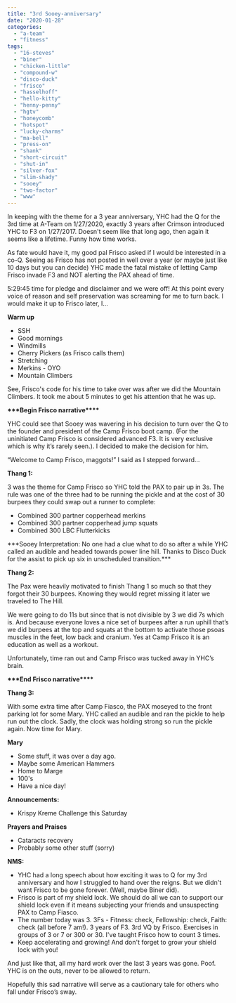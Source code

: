 ```yaml
---
title: "3rd Sooey-anniversary"
date: "2020-01-28"
categories: 
  - "a-team"
  - "fitness"
tags: 
  - "16-steves"
  - "biner"
  - "chicken-little"
  - "compound-w"
  - "disco-duck"
  - "frisco"
  - "hasselhoff"
  - "hello-kitty"
  - "henny-penny"
  - "hgtv"
  - "honeycomb"
  - "hotspot"
  - "lucky-charms"
  - "ma-bell"
  - "press-on"
  - "shank"
  - "short-circuit"
  - "shut-in"
  - "silver-fox"
  - "slim-shady"
  - "sooey"
  - "two-factor"
  - "www"
---
```


In keeping with the theme for a 3 year anniversary, YHC had the Q for the 3rd time at A-Team on 1/27/2020, exactly 3 years after Crimson introduced YHC to F3 on 1/27/2017. Doesn't seem like that long ago, then again it seems like a lifetime. Funny how time works.

As fate would have it, my good pal Frisco asked if I would be interested in a co-Q. Seeing as Frisco has not posted in well over a year (or maybe just like 10 days but you can decide) YHC made the fatal mistake of letting Camp Frisco invade F3 and NOT alerting the PAX ahead of time.

5:29:45 time for pledge and disclaimer and we were off! At this point every voice of reason and self preservation was screaming for me to turn back. I would make it up to Frisco later, I...

**Warm up**

- SSH
- Good mornings
- Windmills
- Cherry Pickers (as Frisco calls them)
- Stretching
- Merkins - OYO
- Mountain Climbers

See, Frisco's code for his time to take over was after we did the Mountain Climbers. It took me about 5 minutes to get his attention that he was up.

**\*\*\*Begin Frisco narrative\*\*\*\***

YHC could see that Sooey was wavering in his decision to turn over the Q to the founder and president of the Camp Frisco boot camp. (For the uninitiated Camp Frisco is considered advanced F3. It is very exclusive which is why it’s rarely seen.). I decided to make the decision for him.

“Welcome to Camp Frisco, maggots!” I said as I stepped forward...

**Thang 1:**

3 was the theme for Camp Frisco so YHC told the PAX to pair up in 3s. The rule was one of the three had to be running the pickle and at the cost of 30 burpees they could swap out a runner to complete:

- Combined 300 partner copperhead merkins
- Combined 300 partner copperhead jump squats
- Combined 300 LBC Flutterkicks

\*\*\*Sooey Interpretation: No one had a clue what to do so after a while YHC called an audible and headed towards power line hill. Thanks to Disco Duck for the assist to pick up six in unscheduled transition.\*\*\*

**Thang 2:**

The Pax were heavily motivated to finish Thang 1 so much so that they forgot their 30 burpees. Knowing they would regret missing it later we traveled to The Hill.

We were going to do 11s but since that is not divisible by 3 we did 7s which is. And because everyone loves a nice set of burpees after a run uphill that’s we did burpees at the top and squats at the bottom to activate those psoas muscles in the feet, low back and cranium. Yes at Camp Frisco it is an education as well as a workout.

Unfortunately, time ran out and Camp Frisco was tucked away in YHC’s brain.

**\*\*\*End Frisco narrative\*\*\*\***

**Thang 3:**

With some extra time after Camp Fiasco, the PAX moseyed to the front parking lot for some Mary. YHC called an audible and ran the pickle to help run out the clock. Sadly, the clock was holding strong so run the pickle again. Now time for Mary.

**Mary**

- Some stuff, it was over a day ago.
- Maybe some American Hammers
- Home to Marge
- 100's
- Have a nice day!

**Announcements:**

- Krispy Kreme Challenge this Saturday

**Prayers and Praises**

- Cataracts recovery
- Probably some other stuff (sorry)

**NMS:**

- YHC had a long speech about how exciting it was to Q for my 3rd anniversary and how I struggled to hand over the reigns. But we didn't want Frisco to be gone forever. (Well, maybe Biner did).
- Frisco is part of my shield lock. We should do all we can to support our shield lock even if it means subjecting your friends and unsuspecting PAX to Camp Fiasco.
- The number today was 3. 3Fs - Fitness: check, Fellowship: check, Faith: check (all before 7 am!). 3 years of F3. 3rd VQ by Frisco. Exercises in groups of 3 or 7 or 300 or 30. I've taught Frisco how to count 3 times.
- Keep accelerating and growing! And don't forget to grow your shield lock with you!

And just like that, all my hard work over the last 3 years was gone. Poof. YHC is on the outs, never to be allowed to return.

Hopefully this sad narrative will serve as a cautionary tale for others who fall under Frisco’s sway.
